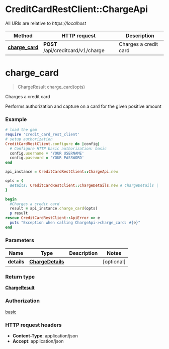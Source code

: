 # CreditCardRestClient::ChargeApi

All URIs are relative to *https://localhost*

Method | HTTP request | Description
------------- | ------------- | -------------
[**charge_card**](ChargeApi.md#charge_card) | **POST** /api/creditcard/v1/charge | Charges a credit card


# **charge_card**
> ChargeResult charge_card(opts)

Charges a credit card

Performs authorization and capture on a card for the given positive amount

### Example
```ruby
# load the gem
require 'credit_card_rest_client'
# setup authorization
CreditCardRestClient.configure do |config|
  # Configure HTTP basic authorization: basic
  config.username = 'YOUR USERNAME'
  config.password = 'YOUR PASSWORD'
end

api_instance = CreditCardRestClient::ChargeApi.new

opts = { 
  details: CreditCardRestClient::ChargeDetails.new # ChargeDetails | 
}

begin
  #Charges a credit card
  result = api_instance.charge_card(opts)
  p result
rescue CreditCardRestClient::ApiError => e
  puts "Exception when calling ChargeApi->charge_card: #{e}"
end
```

### Parameters

Name | Type | Description  | Notes
------------- | ------------- | ------------- | -------------
 **details** | [**ChargeDetails**](ChargeDetails.md)|  | [optional] 

### Return type

[**ChargeResult**](ChargeResult.md)

### Authorization

[basic](../README.md#basic)

### HTTP request headers

 - **Content-Type**: application/json
 - **Accept**: application/json



